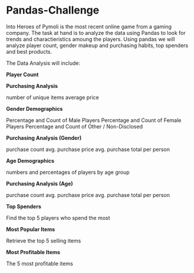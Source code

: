 # Pandas-Challenge

Into
Heroes of Pymoli is the most recent online game from a gaming company. The task at hand is to analyze the data using Pandas to look for trends and charactieristics amoung the players. Using pandas we will analyze player count, gender makeup and purchasing habits, top spenders and best products. 

The Data Analysis will include:

<b>Player Count</b>


<b>Purchasing Analysis</b>

number of unique items
average price

<b>Gender Demographics</b>

Percentage and Count of Male Players
Percentage and Count of Female Players
Percentage and Count of Other / Non-Disclosed

<b>Purchasing Analysis (Gender)</b>

purchase count
avg. purchase price
avg. purchase total per person 

<b>Age Demographics</b>

numbers and percentages of players by age group

<b>Purchasing Analysis (Age)</b>

purchase count
avg. purchase price
avg. purchase total per person 

<b>Top Spenders</b>

Find the top 5 players who spend the most

<b>Most Popular Items</b>

Retrieve the top 5 selling items

<b>Most Profitable Items</b>

The 5 most profitable items
